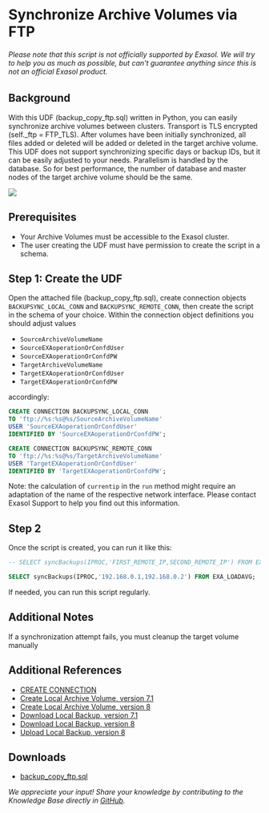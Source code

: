 # Synchronize Archive Volumes via FTP

###### Please note that this script is *not officially supported* by Exasol. We will try to help you as much as possible, but can't guarantee anything since this is not an official Exasol product.

## Background

With this UDF (backup_copy_ftp.sql) written in Python, you can easily synchronize archive volumes between clusters. Transport is TLS encrypted (self._ftp = FTP_TLS). After volumes have been initially synchronized, all files added or deleted will be added or deleted in the target archive volume. This UDF does not support synchronizing specific days or backup IDs, but it can be easily adjusted to your needs. Parallelism is handled by the database. So for best performance, the number of database and master nodes of the target archive volume should be the same.

![](images/UDF_sync_volumes.PNG)

## Prerequisites

* Your Archive Volumes must be accessible to the Exasol cluster.
* The user creating the UDF must have permission to create the script in a schema.

## Step 1: Create the UDF

Open the attached file (backup_copy_ftp.sql), create connection objects `BACKUPSYNC_LOCAL_CONN` and `BACKUPSYNC_REMOTE_CONN`, then create the script in the schema of your choice. Within the connection object definitions you should adjust values

* `SourceArchiveVolumeName`
* `SourceEXAoperationOrConfdUser`
* `SourceEXAoperationOrConfdPW`
* `TargetArchiveVolumeName`
* `TargetEXAoperationOrConfdUser`
* `TargetEXAoperationOrConfdPW`

accordingly:

```sql
CREATE CONNECTION BACKUPSYNC_LOCAL_CONN
TO 'ftp://%s:%s@%s/SourceArchiveVolumeName'
USER 'SourceEXAoperationOrConfdUser'
IDENTIFIED BY 'SourceEXAoperationOrConfdPW';

CREATE CONNECTION BACKUPSYNC_REMOTE_CONN
TO 'ftp://%s:%s@%s/TargetArchiveVolumeName'
USER 'TargetEXAoperationOrConfdUser'
IDENTIFIED BY 'TargetEXAoperationOrConfdPW';
```

Note: the calculation of `currentip` in the `run` method might require an adaptation of the name of the respective network interface. Please contact Exasol Support to help you find out this information.

## Step 2

Once the script is created, you can run it like this:


```sql
-- SELECT syncBackups(IPROC,'FIRST_REMOTE_IP,SECOND_REMOTE_IP') FROM EXA_LOADAVG;

SELECT syncBackups(IPROC,'192.168.0.1,192.168.0.2') FROM EXA_LOADAVG;
```
If needed, you can run this script regularly.

## Additional Notes

If a synchronization attempt fails, you must cleanup the target volume manually

## Additional References

* [CREATE CONNECTION](https://docs.exasol.com/db/latest/sql/create_connection.htm)
* [Create Local Archive Volume, version 7.1](https://docs.exasol.com/db/7.1/administration/on-premise/manage_storage/create_local_archive_volume.htm)
* [Create Local Archive Volume, version 8](https://docs.exasol.com/db/latest/administration/on-premise/manage_storage/create_local_archive_volume.htm)
* [Download Local Backup, version 7.1](https://docs.exasol.com/db/7.1/administration/on-premise/backup_restore/download_local_backup.htm)
* [Download Local Backup, version 8](https://docs.exasol.com/db/latest/administration/on-premise/backup_restore/download_local_backup.htm)
* [Upload Local Backup, version 8](https://docs.exasol.com/db/latest/administration/on-premise/backup_restore/upload_local_backup.htm)

## Downloads

* [backup_copy_ftp.sql](https://github.com/exasol/public-knowledgebase/blob/main/Environment-Management/attachments/backup_copy_ftp.sql)

*We appreciate your input! Share your knowledge by contributing to the Knowledge Base directly in [GitHub](https://github.com/exasol/public-knowledgebase).*
